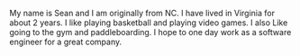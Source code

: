 My name is Sean and I am originally from NC. I have lived in Virginia for about 2 years. I like playing basketball and playing video games. I also Like going to the gym and paddleboarding. I hope to one day work as a software engineer for a great company. 
